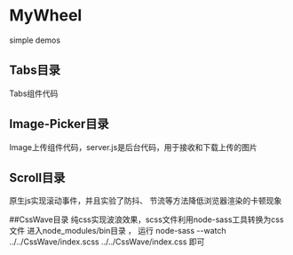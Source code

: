 # MyWheel
simple demos

## Tabs目录
Tabs组件代码

## Image-Picker目录
Image上传组件代码，server.js是后台代码，用于接收和下载上传的图片

## Scroll目录
原生js实现滚动事件，并且实验了防抖、 节流等方法降低浏览器渲染的卡顿现象

##CssWave目录
纯css实现波浪效果，scss文件利用node-sass工具转换为css文件
进入node_modules/bin目录 ， 运行 node-sass --watch ../../CssWave/index.scss ../../CssWave/index.css 即可
